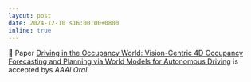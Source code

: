 ```yaml
---
layout: post
date: 2024-12-10 s16:00:00+0800
inline: true
---
```


🎉 Paper <a href="https://github.com/yuyang-cloud/Drive-OccWorld"> Driving in the Occupancy World: Vision-Centric 4D Occupancy Forecasting and Planning via World Models for Autonomous Driving</a> is accepted bys  <i>AAAI Oral</i>.

